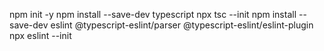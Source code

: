 npm init -y
npm install --save-dev typescript
npx tsc --init
npm install --save-dev eslint @typescript-eslint/parser @typescript-eslint/eslint-plugin
npx eslint --init
